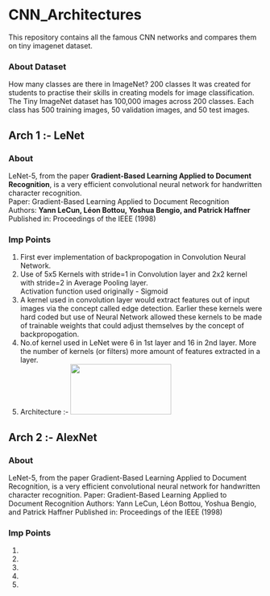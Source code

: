 # CNN_Architectures
This repository contains all the famous CNN networks and compares them on tiny imagenet dataset. 

### About Dataset
How many classes are there in ImageNet?
200 classes
It was created for students to practise their skills in creating models for image classification. The Tiny ImageNet dataset has 100,000 images across 200 classes. Each class has 500 training images, 50 validation images, and 50 test images.

## Arch 1 :- LeNet 
### About 
LeNet-5, from the paper <b>Gradient-Based Learning Applied to Document Recognition</b>, is a very efficient convolutional neural network for handwritten character recognition. <br>
Paper: Gradient-Based Learning Applied to Document Recognition <br>
Authors: <b>Yann LeCun, Léon Bottou, Yoshua Bengio, and Patrick Haffner</b> <br>
Published in: Proceedings of the IEEE (1998) <br> 

### Imp Points 
1) First ever implementation of backpropogation in Convolution Neural Network. 
2) Use of 5x5 Kernels with stride=1 in Convolution layer and 2x2 kernel with stride=2 in Average Pooling layer. <br> 
   Activation function used originally - Sigmoid 
3) A kernel used in convolution layer would extract features out of input images via the concept called edge detection. Earlier these kernels were hard coded but use of Neural Network allowed these kernels to be made of trainable weights that could adjust themselves by the concept of backpropogation. 
4) No.of kernel used in LeNet were 6 in 1st layer and 16 in 2nd layer. More the number of kernels (or filters) more amount of features extracted in a layer.
5) Architecture :- <img src="" width="200px" height="100px">

## Arch 2 :- AlexNet
### About 
LeNet-5, from the paper Gradient-Based Learning Applied to Document Recognition, is a very efficient convolutional neural network for handwritten character recognition.
Paper: Gradient-Based Learning Applied to Document Recognition
Authors: Yann LeCun, Léon Bottou, Yoshua Bengio, and Patrick Haffner
Published in: Proceedings of the IEEE (1998)

### Imp Points 
1) 
2) 
3) 
4) 
5) 

